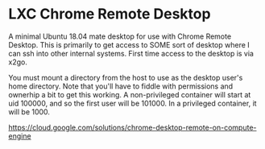 LXC Chrome Remote Desktop
=========================

A minimal Ubuntu 18.04 mate desktop for use with Chrome Remote Desktop.
This is primarily to get access to SOME sort of desktop where I can ssh into other internal systems.
First time access to the desktop is via x2go.

You must mount a directory from the host to use as the desktop user's home directory. Note that you'll have to fiddle with permissions and ownerhip a bit to get this working. A non-privileged container will start at uid 100000, and so the first user will be 101000. In a privileged container, it will be 1000.

https://cloud.google.com/solutions/chrome-desktop-remote-on-compute-engine
